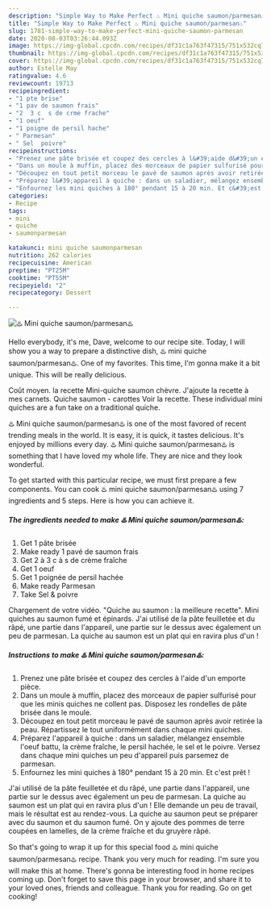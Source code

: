 ```yaml
---
description: "Simple Way to Make Perfect ♨️ Mini quiche saumon/parmesan♨️"
title: "Simple Way to Make Perfect ♨️ Mini quiche saumon/parmesan♨️"
slug: 1781-simple-way-to-make-perfect-mini-quiche-saumon-parmesan
date: 2020-08-03T03:26:44.093Z
image: https://img-global.cpcdn.com/recipes/df31c1a763f47315/751x532cq70/♨️-mini-quiche-saumonparmesan♨️-photo-principale-de-la-recette.jpg
thumbnail: https://img-global.cpcdn.com/recipes/df31c1a763f47315/751x532cq70/♨️-mini-quiche-saumonparmesan♨️-photo-principale-de-la-recette.jpg
cover: https://img-global.cpcdn.com/recipes/df31c1a763f47315/751x532cq70/♨️-mini-quiche-saumonparmesan♨️-photo-principale-de-la-recette.jpg
author: Estelle May
ratingvalue: 4.6
reviewcount: 19713
recipeingredient:
- "1 pte brise"
- "1 pav de saumon frais"
- "2  3 c  s de crme frache"
- "1 oeuf"
- "1 poigne de persil hache"
- " Parmesan"
- " Sel  poivre"
recipeinstructions:
- "Prenez une pâte brisée et coupez des cercles à l&#39;aide d&#39;un emporte pièce."
- "Dans un moule à muffin, placez des morceaux de papier sulfurisé pour que les minis quiches ne collent pas. Disposez les rondelles de pâte brisée dans le moule."
- "Découpez en tout petit morceau le pavé de saumon après avoir retirée la peau. Répartissez le tout uniformément dans chaque mini quiches."
- "Préparez l&#39;appareil à quiche : dans un saladier, mélangez ensemble l&#39;oeuf battu, la crème fraîche, le persil hachée, le sel et le poivre. Versez dans chaque mini quiches un peu d&#39;appareil puis parsemez de parmesan."
- "Enfournez les mini quiches à 180° pendant 15 à 20 min. Et c&#39;est prêt !"
categories:
- Recipe
tags:
- mini
- quiche
- saumonparmesan

katakunci: mini quiche saumonparmesan 
nutrition: 262 calories
recipecuisine: American
preptime: "PT25M"
cooktime: "PT55M"
recipeyield: "2"
recipecategory: Dessert

---
```



![♨️ Mini quiche saumon/parmesan♨️](https://img-global.cpcdn.com/recipes/df31c1a763f47315/751x532cq70/♨️-mini-quiche-saumonparmesan♨️-photo-principale-de-la-recette.jpg)

Hello everybody, it's me, Dave, welcome to our recipe site. Today, I will show you a way to prepare a distinctive dish, ♨️ mini quiche saumon/parmesan♨️. One of my favorites. This time, I'm gonna make it a bit unique. This will be really delicious.

Coût moyen. la recette Mini-quiche saumon chèvre. J&#39;ajoute la recette à mes carnets. Quiche saumon - carottes Voir la recette. These individual mini quiches are a fun take on a traditional quiche.

♨️ Mini quiche saumon/parmesan♨️ is one of the most favored of recent trending meals in the world. It is easy, it is quick, it tastes delicious. It's enjoyed by millions every day. ♨️ Mini quiche saumon/parmesan♨️ is something that I have loved my whole life. They are nice and they look wonderful.


To get started with this particular recipe, we must first prepare a few components. You can cook ♨️ mini quiche saumon/parmesan♨️ using 7 ingredients and 5 steps. Here is how you can achieve it.

<!--inarticleads1-->

##### The ingredients needed to make ♨️ Mini quiche saumon/parmesan♨️:

1. Get 1 pâte brisée
1. Make ready 1 pavé de saumon frais
1. Get 2 à 3 c à s de crème fraîche
1. Get 1 oeuf
1. Get 1 poignée de persil hachée
1. Make ready  Parmesan
1. Take  Sel &amp; poivre


Chargement de votre vidéo. &#34;Quiche au saumon : la meilleure recette&#34;. Mini quiches au saumon fumé et épinards. J&#39;ai utilisé de la pâte feuilletée et du râpé, une partie dans l&#39;appareil, une partie sur le dessus avec également un peu de parmesan. La quiche au saumon est un plat qui en ravira plus d&#39;un ! 

<!--inarticleads2-->

##### Instructions to make ♨️ Mini quiche saumon/parmesan♨️:

1. Prenez une pâte brisée et coupez des cercles à l&#39;aide d&#39;un emporte pièce.
1. Dans un moule à muffin, placez des morceaux de papier sulfurisé pour que les minis quiches ne collent pas. Disposez les rondelles de pâte brisée dans le moule.
1. Découpez en tout petit morceau le pavé de saumon après avoir retirée la peau. Répartissez le tout uniformément dans chaque mini quiches.
1. Préparez l&#39;appareil à quiche : dans un saladier, mélangez ensemble l&#39;oeuf battu, la crème fraîche, le persil hachée, le sel et le poivre. Versez dans chaque mini quiches un peu d&#39;appareil puis parsemez de parmesan.
1. Enfournez les mini quiches à 180° pendant 15 à 20 min. Et c&#39;est prêt !


J&#39;ai utilisé de la pâte feuilletée et du râpé, une partie dans l&#39;appareil, une partie sur le dessus avec également un peu de parmesan. La quiche au saumon est un plat qui en ravira plus d&#39;un ! Elle demande un peu de travail, mais le résultat est au rendez-vous. La quiche au saumon peut se préparer avec du saumon et du saumon fumé. On y ajoute des pommes de terre coupées en lamelles, de la crème fraîche et du gruyère râpé. 

So that's going to wrap it up for this special food ♨️ mini quiche saumon/parmesan♨️ recipe. Thank you very much for reading. I'm sure you will make this at home. There's gonna be interesting food in home recipes coming up. Don't forget to save this page in your browser, and share it to your loved ones, friends and colleague. Thank you for reading. Go on get cooking!
